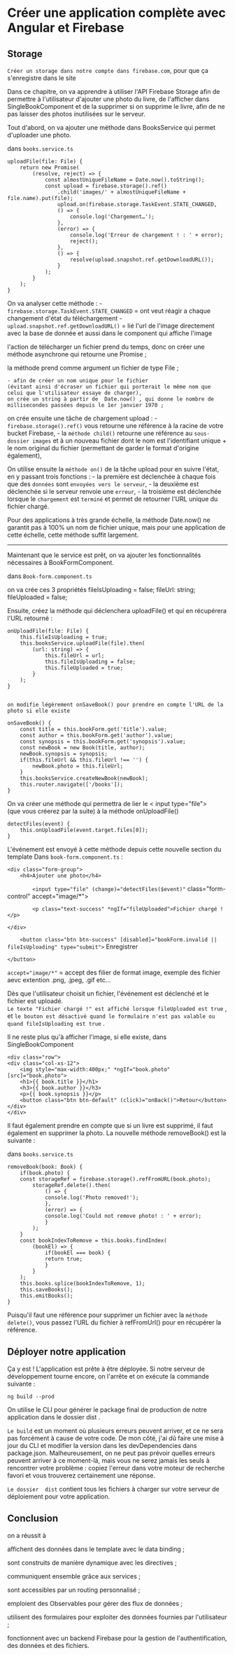 # Créer une application complète avec Angular et Firebase

## Storage

`Créer un storage dans notre compte dans firebase.com`, pour que ça s'enregistre dans le site

Dans ce chapitre, on va apprendre à utiliser l'API Firebase Storage afin de permettre à l'utilisateur d'ajouter une photo du livre, 
de l'afficher dans SingleBookComponent et de la supprimer si on supprime le livre, 
afin de ne pas laisser des photos inutilisées sur le serveur.



Tout d'abord, on va ajouter une méthode dans BooksService qui permet d'uploader une photo.

dans `books.service.ts`

    uploadFile(file: File) {
        return new Promise(
            (resolve, reject) => {
                const almostUniqueFileName = Date.now().toString();
                const upload = firebase.storage().ref()
                    .child('images/' + almostUniqueFileName + file.name).put(file);
                    upload.on(firebase.storage.TaskEvent.STATE_CHANGED,
                    () => {
                        console.log('Chargement…');
                    },
                    (error) => {
                        console.log('Erreur de chargement ! : ' + error);
                        reject();
                    },
                    () => {
                        resolve(upload.snapshot.ref.getDownloadURL());
                    }
                );
            }
        );
    }


On va analyser cette méthode :
    - `firebase.storage.TaskEvent.STATE_CHANGED` = ont veut réagir a chaque changement d'état du téléchargement
    - `upload.snapshot.ref.getDownloadURL()` =  lié l'url de l'image directement avec la base de donnée et aussi dans le component qui affiche l'image 

l'action de télécharger un fichier prend du temps, donc on créer une méthode asynchrone qui retourne une Promise ;

la méthode prend comme argument un fichier de type File ;

    - afin de créer un nom unique pour le fichier 
    (évitant ainsi d'écraser un fichier qui porterait le même nom que celui que l'utilisateur essaye de charger), 
    on crée un string à partir de  Date.now() , qui donne le nombre de millisecondes passées depuis le 1er janvier 1970 ;

on crée ensuite une tâche de chargement  upload  :
    - `firebase.storage().ref()` vous retourne une référence à la racine de votre bucket Firebase,
    - la `méthode child()` retourne une référence au `sous-dossier images` 
    et à un nouveau fichier dont le nom est l'identifiant unique + le nom original du fichier 
    (permettant de garder le format d'origine également),

On utilise ensuite la `méthode on()` de la tâche upload pour en suivre l'état, en y passant trois fonctions :
    - la première est déclenchée à chaque fois que des `données` sont `envoyées vers le serveur`,
    - la deuxième est déclenchée si le serveur renvoie une `erreur`,
    - la troisième est déclenchée lorsque le `chargement` est `terminé` et permet de retourner l'URL unique du fichier chargé.


Pour des applications à très grande échelle, la méthode Date.now() ne garantit pas à 100% un nom de fichier unique, 
mais pour une application de cette échelle, cette méthode suffit largement.

----------------------------------------------------------------------------------------------
Maintenant que le service est prêt, on va ajouter les fonctionnalités nécessaires à BookFormComponent.

dans `Book-form.component.ts`

on va crée ces 3 propriétés
    fileIsUploading = false;
    fileUrl: string;
    fileUploaded = false;


Ensuite, créez la méthode qui déclenchera uploadFile() et qui en récupérera l'URL retourné :

    onUploadFile(file: File) {
        this.fileIsUploading = true;
        this.booksService.uploadFile(file).then(
            (url: string) => {
                this.fileUrl = url;
                this.fileIsUploading = false;
                this.fileUploaded = true;
            }
        );
    }


    on modifie légèrement onSaveBook() pour prendre en compte l'URL de la photo si elle existe

    onSaveBook() {
        const title = this.bookForm.get('title').value;
        const author = this.bookForm.get('author').value;
        const synopsis = this.bookForm.get('synopsis').value;
        const newBook = new Book(title, author);
        newBook.synopsis = synopsis;
        if(this.fileUrl && this.fileUrl !== '') {
            newBook.photo = this.fileUrl;
        }
        this.booksService.createNewBook(newBook);
        this.router.navigate(['/books']);
    }


On va créer une méthode qui permettra de lier le  < input type="file">  
(que vous créerez par la suite) à la méthode  onUploadFile()

    detectFiles(event) {
        this.onUploadFile(event.target.files[0]);
    }


L'événement est envoyé à cette méthode depuis cette nouvelle section du template
Dans `book-form.component.ts` :

    <div class="form-group">
        <h4>Ajouter une photo</h4>
`        <input type="file" (change)="detectFiles($event)"`
            class="form-control" accept="image/*">

`        <p class="text-success" *ngIf="fileUploaded">Fichier chargé !</p>`

    </div>
`    <button class="btn btn-success" [disabled]="bookForm.invalid || fileIsUploading" type="submit">`
        Enregistrer

    </button>

`accept="image/*"` = accept des filier de format image, exemple des fichier aevc extention .png, .jpeg, .gif etc...

Dès que l'utilisateur choisit un fichier, l'événement est déclenché et le fichier est uploadé.  
`Le texte "Fichier chargé !" est affiché lorsque fileUploaded est true` , 
et `le bouton est désactivé quand le formulaire n'est pas valable ou quand fileIsUploading est true` .


Il ne reste plus qu'à afficher l'image, si elle existe, dans SingleBookComponent

    <div class="row">
    <div class="col-xs-12">
        <img style="max-width:400px;" *ngIf="book.photo" [src]="book.photo">
        <h1>{{ book.title }}</h1>
        <h3>{{ book.author }}</h3>
        <p>{{ book.synopsis }}</p>
        <button class="btn btn-default" (click)="onBack()">Retour</button>
    </div>
    </div>


Il faut également prendre en compte que si un livre est supprimé, il faut également en supprimer la photo. La nouvelle méthode removeBook() est la suivante :

dans `books.service.ts`

    removeBook(book: Book) {
        if(book.photo) {
        const storageRef = firebase.storage().refFromURL(book.photo);
            storageRef.delete().then(
                () => {
                console.log('Photo removed!');
                },
                (error) => {
                console.log('Could not remove photo! : ' + error);
                }
            );
        }
        const bookIndexToRemove = this.books.findIndex(
            (bookEl) => {
                if(bookEl === book) {
                return true;
                }
            }
        );
        this.books.splice(bookIndexToRemove, 1);
        this.saveBooks();
        this.emitBooks();
    }


Puisqu'il faut une référence pour supprimer un fichier avec la `méthode delete()`, 
vous passez l'URL du fichier à refFromUrl() pour en récupérer la référence.



## Déployer notre application 

Ça y est ! L'application est prête à être déployée.  Si notre serveur de développement tourne encore, 
on l'arrête et on exécute la commande suivante :

    ng build --prod


On utilise le CLI pour générer le package final de production de notre application dans le dossier dist .


`Le build` est un moment où plusieurs erreurs peuvent arriver, et ce ne sera pas forcément à cause de votre code. 
De mon côté, j'ai dû faire une mise à jour du CLI et modifier la version dans les devDependencies dans package.json. 
Malheureusement, on ne peut pas prévoir quelles erreurs peuvent arriver à ce moment-là, mais vous ne serez jamais les seuls à rencontrer votre problème : copiez l'erreur dans votre moteur de recherche favori et vous trouverez certainement une réponse.

`Le dossier  dist`  contient tous les fichiers à charger sur votre serveur de déploiement pour votre application.



## Conclusion 

on a réussit à

affichent des données dans le template avec le data binding ;

sont construits de manière dynamique avec les directives ;

communiquent ensemble grâce aux services ;

sont accessibles par un routing personnalisé ;

emploient des Observables pour gérer des flux de données ;

utilisent des formulaires pour exploiter des données fournies par l'utilisateur ;

fonctionnent avec un backend Firebase pour la gestion de l'authentification, des données et des fichiers.